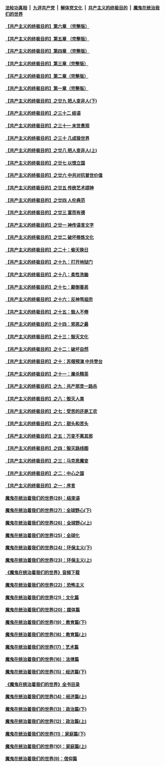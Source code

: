 ####  [法轮功真相](../../../../basic/blob/master/README.md?t=04141601) &nbsp;|&nbsp; [九评共产党](../../../../9ping.md/blob/master/README.md?t=04141601) &nbsp;|&nbsp; [解体党文化](../../../../jtdwh.md/blob/master/README.md?t=04141601)  &nbsp;|&nbsp; [共产主义的终极目的](../../../../gczydzjmd.md/blob/master/README.md?t=04141601) &nbsp;|&nbsp; [魔鬼在统治我们的世界](../../../../mgztzwmdsj.md/blob/master/README.md?t=04141601) 

#### [【共产主义的终极目的】第六章 （完整版）](../pages/nsc422/n11428913.md?t=04141601) 

#### [【共产主义的终极目的】第五章 （完整版）](../pages/nsc422/n11428912.md?t=04141601) 

#### [【共产主义的终极目的】第四章 （完整版）](../pages/nsc422/n11428907.md?t=04141601) 

#### [【共产主义的终极目的】第三章（完整版）](../pages/nsc422/n11428848.md?t=04141601) 

#### [【共产主义的终极目的】第二章（完整版）](../pages/nsc422/n11428831.md?t=04141601) 

#### [【共产主义的终极目的】第一章（完整版）](../pages/nsc422/n11417651.md?t=04141601) 

#### [【共产主义的终极目的】之廿九 把人变非人(下)](../pages/nsc422/n11344140.md?t=04141601) 

#### [【共产主义的终极目的】之三十二 结语](../pages/nsc422/n11360535.md?t=04141601) 

#### [【共产主义的终极目的】之三十一 末世景观](../pages/nsc422/n11351129.md?t=04141601) 

#### [【共产主义的终极目的】之三十 几成狼世界](../pages/nsc422/n11348280.md?t=04141601) 

#### [【共产主义的终极目的】之廿八 把人变非人(上)](../pages/nsc422/n11340492.md?t=04141601) 

#### [【共产主义的终极目的】之廿七 以恨立国](../pages/nsc422/n11336944.md?t=04141601) 

#### [【共产主义的终极目的】之廿六 中共对抗普世价值](../pages/nsc422/n11324785.md?t=04141601) 

#### [【共产主义的终极目的】之廿五 传统艺术颂神](../pages/nsc422/n11296396.md?t=04141601) 

#### [【共产主义的终极目的】之廿四 人伦典范](../pages/nsc422/n11296397.md?t=04141601) 

#### [【共产主义的终极目的】之廿三 富而有德](../pages/nsc422/n11283598.md?t=04141601) 

#### [【共产主义的终极目的】之廿一 神传语言文字](../pages/nsc422/n11263265.md?t=04141601) 

#### [【共产主义的终极目的】之廿二 破坏修炼文化](../pages/nsc422/n11245728.md?t=04141601) 

#### [【共产主义的终极目的】之二十：偷天换日](../pages/nsc422/n11238846.md?t=04141601) 

#### [【共产主义的终极目的】之十九：打开地狱门](../pages/nsc422/n11206376.md?t=04141601) 

#### [【共产主义的终极目的】之十八：柔性洗脑](../pages/nsc422/n11199994.md?t=04141601) 

#### [【共产主义的终极目的】之十七：颠倒善恶](../pages/nsc422/n11179782.md?t=04141601) 

#### [【共产主义的终极目的】之十六：反神骂祖宗](../pages/nsc422/n11166798.md?t=04141601) 

#### [【共产主义的终极目的】之十五：毁人不倦](../pages/nsc422/n11166792.md?t=04141601) 

#### [【共产主义的终极目的】之十四：邪恶之最](../pages/nsc422/n11150249.md?t=04141601) 

#### [【共产主义的终极目的】之十三：毁灭文化](../pages/nsc422/n11135227.md?t=04141601) 

#### [【共产主义的终极目的】之十二：破坏自然](../pages/nsc422/n11135214.md?t=04141601) 

#### [【共产主义的终极目的】之十：苏俄预演 中共登台](../pages/nsc422/n11118424.md?t=04141601) 

#### [【共产主义的终极目的】之十一：屠杀精英](../pages/nsc422/n11118442.md?t=04141601) 

#### [【共产主义的终极目的】之九：共产邪灵一路杀](../pages/nsc422/n11114139.md?t=04141601) 

#### [【共产主义的终极目的】之八：毁灭人类](../pages/nsc422/n11108503.md?t=04141601) 

#### [【共产主义的终极目的】之七：受苦的还是工农](../pages/nsc422/n11101809.md?t=04141601) 

#### [【共产主义的终极目的】之六：甜头和苦头](../pages/nsc422/n11096971.md?t=04141601) 

#### [【共产主义的终极目的】之五：万变不离其邪](../pages/nsc422/n11091285.md?t=04141601) 

#### [【共产主义的终极目的】之四：毁灭路线图](../pages/nsc422/n11086284.md?t=04141601) 

#### [【共产主义的终极目的】之三：马克思魔变](../pages/nsc422/n11061941.md?t=04141601) 

#### [【共产主义的终极目的】之二：中心之国](../pages/nsc422/n11047728.md?t=04141601) 

#### [【共产主义的终极目的】之一：序言](../pages/nsc422/n11086077.md?t=04141601) 

#### [魔鬼在统治着我们的世界(28)：结束语](../pages/nsc422/n10936246.md?t=04141601) 

#### [魔鬼在统治着我们的世界(27)：全球野心(下)](../pages/nsc422/n10928319.md?t=04141601) 

#### [魔鬼在统治着我们的世界(26)：全球野心(上)](../pages/nsc422/n10900318.md?t=04141601) 

#### [魔鬼在统治着我们的世界(25)：全球化](../pages/nsc422/n10788205.md?t=04141601) 

#### [魔鬼在统治着我们的世界(24)：环保主义(下)](../pages/nsc422/n10695307.md?t=04141601) 

#### [魔鬼在统治着我们的世界(23)：环保主义(上)](../pages/nsc422/n10688613.md?t=04141601) 

#### [《魔鬼在统治着我们的世界》音频下载](../pages/nsc422/n10635553.md?t=04141601) 

#### [魔鬼在统治着我们的世界(22)：恐怖主义](../pages/nsc422/n10614727.md?t=04141601) 

#### [魔鬼在统治着我们的世界(21)：文化篇](../pages/nsc422/n10597706.md?t=04141601) 

#### [魔鬼在统治着我们的世界(20)：媒体篇](../pages/nsc422/n10586579.md?t=04141601) 

#### [魔鬼在统治着我们的世界(19)：教育篇(下)](../pages/nsc422/n10564808.md?t=04141601) 

#### [魔鬼在统治着我们的世界(18)：教育篇(上)](../pages/nsc422/n10526970.md?t=04141601) 

#### [魔鬼在统治着我们的世界(17)：艺术篇](../pages/nsc422/n10499093.md?t=04141601) 

#### [魔鬼在统治着我们的世界(16)：法律篇](../pages/nsc422/n10485969.md?t=04141601) 

#### [魔鬼在统治着我们的世界(15)：经济篇(下)](../pages/nsc422/n10469975.md?t=04141601) 

#### [《魔鬼在统治着我们的世界》全书目录](../pages/nsc422/n10464261.md?t=04141601) 

#### [魔鬼在统治着我们的世界(14)：经济篇(上)](../pages/nsc422/n10457370.md?t=04141601) 

#### [魔鬼在统治着我们的世界(13)：政治篇(下)](../pages/nsc422/n10448270.md?t=04141601) 

#### [魔鬼在统治着我们的世界(12)：政治篇(上)](../pages/nsc422/n10444576.md?t=04141601) 

#### [魔鬼在统治着我们的世界(11)：家庭篇(下)](../pages/nsc422/n10440961.md?t=04141601) 

#### [魔鬼在统治着我们的世界(10)：家庭篇(上)](../pages/nsc422/n10435448.md?t=04141601) 

#### [魔鬼在统治着我们的世界(9)：信仰篇](../pages/nsc422/n10432159.md?t=04141601) 

